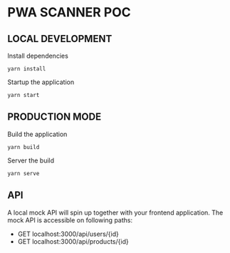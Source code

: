 # PWA SCANNER POC

## LOCAL DEVELOPMENT

Install dependencies
```
yarn install
```

Startup the application
```
yarn start
```

## PRODUCTION MODE

Build the application
```
yarn build
```

Server the build
```
yarn serve
```

## API

A local mock API will spin up together with your frontend application. The mock API is accessible on following paths:

* GET localhost:3000/api/users/{id}
* GET localhost:3000/api/products/{id}
